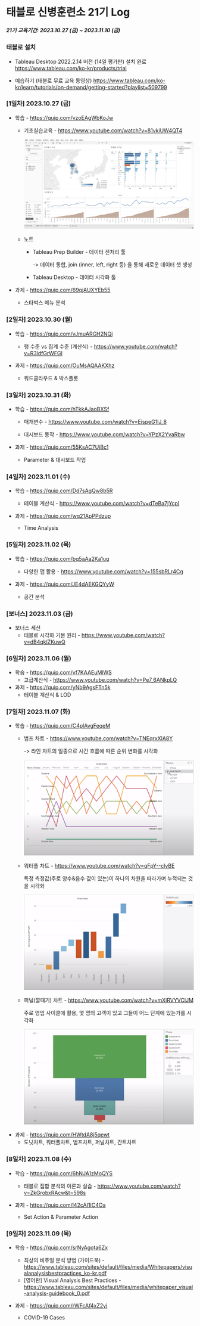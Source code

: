 # 태블로 신병훈련소 21기 Log

##### 21기 교육기간: 2023.10.27 (금) ~ 2023.11.10 (금)



### 태블로 설치

- Tableau Desktop 2022.2.14 버전 (14일 평가판) 설치 완료
  https://www.tableau.com/ko-kr/products/trial

- 예습하기 (태블로 무료 교육 동영상)
  https://www.tableau.com/ko-kr/learn/tutorials/on-demand/getting-started?playlist=509799



### [1일차] 2023.10.27 (금)

- 학습 - https://quip.com/vzoEAgWbKoJw

  - 기초실습교육 - https://www.youtube.com/watch?v=81vkiUW4QT4

    ![image-20231101023808827](%5B2023.10.27%5D%201%EC%9D%BC%EC%B0%A8.assets/image-20231101023808827.png)

  - 노트
    
    - Tableau Prep Builder - 데이터 전처리 툴
    
      -> 데이터 통합, join (inner, left, right 등) 을 통해 새로운 데이터 셋 생성
    
    - Tableau Desktop - 데이터 시각화 툴

- 과제 - https://quip.com/69qjAUXYEb55
  - 스타벅스 메뉴 분석



### [2일차] 2023.10.30 (월)

- 학습 - https://quip.com/vJmuARGH2NQj
  - 행 수준 vs 집계 수준 (계산식) - https://www.youtube.com/watch?v=R3ldfGrWFGI

- 과제 - https://quip.com/OuMsAQAAKXhz
  - 워드클라우드 & 박스플롯



### [3일차] 2023.10.31 (화)

- 학습 - https://quip.com/hTkkAJaoBXSf

  - 매개변수 - https://www.youtube.com/watch?v=EispeG1IJ_8

  - 대시보드 동작 - https://www.youtube.com/watch?v=YPzX2YvaRbw


- 과제 - https://quip.com/55KsAC7UiBc1
  - Parameter & 대시보드 작업



### [4일차] 2023.11.01 (수)

- 학습 - https://quip.com/Dd7sAgQw8b5R
  - 테이블 계산식 - https://www.youtube.com/watch?v=dTeBa7jYcpI

- 과제 - https://quip.com/wq21ApPPdzup
  - Time Analysis



### [5일차] 2023.11.02 (목)

- 학습 - https://quip.com/bq5aAa2Ka1ug
  - 다양한 맵 활용 - https://www.youtube.com/watch?v=155sbRLr4Cg

- 과제 - https://quip.com/JE4dAEKGQYyW
  - 공간 분석



### [보너스] 2023.11.03 (금)

- 보너스 세션
  - 태블로 시각화 기본 원리 - https://www.youtube.com/watch?v=dB4qklZKuwQ



### [6일차] 2023.11.06 (월)

- 학습 - https://quip.com/vf7KAAEuMlWS
  - 고급계산식 - https://www.youtube.com/watch?v=Pe7_6ANkpLQ
- 과제 - https://quip.com/yNb9AgsFTn5k
  - 테이블 계산식 & LOD



### [7일차] 2023.11.07 (화)

- 학습 - https://quip.com/C4plAvgFeqeM
  - 범프 차트 - https://www.youtube.com/watch?v=TNEqrxXlA8Y
  
    -> 라인 차트의 일종으로 시간 흐름에 따른 순위 변화를 시각화
  
    ![image-20231107224307418](%ED%83%9C%EB%B8%94%EB%A1%9C%20%EC%8B%A0%EB%B3%80%ED%9B%88%EB%A0%A8%EC%86%8C%2021%EA%B8%B0%20Log.assets/image-20231107224307418.png)
  - 워터폴 차트 - https://www.youtube.com/watch?v=qFpY--clvBE
  
    특정 측정값(주로 양수&음수 값이 있는)이 하나의 차원을 따라가며 누적되는 것을 시각화
  
    ![image-20231107224918652](%ED%83%9C%EB%B8%94%EB%A1%9C%20%EC%8B%A0%EB%B3%80%ED%9B%88%EB%A0%A8%EC%86%8C%2021%EA%B8%B0%20Log.assets/image-20231107224918652.png)
  - 퍼널(깔때기) 차트 - https://www.youtube.com/watch?v=mXjRVYVClJM
  
    주로 영업 사이클에 활용, 몇 명의 고객이 있고 그들이 어느 단계에 있는가를 시각화
  
    ![image-20231107225137879](%ED%83%9C%EB%B8%94%EB%A1%9C%20%EC%8B%A0%EB%B3%80%ED%9B%88%EB%A0%A8%EC%86%8C%2021%EA%B8%B0%20Log.assets/image-20231107225137879.png)
- 과제 - https://quip.com/HWtdA8j5qewt
  - 도넛차트, 워터폴차트, 범프차트, 퍼널차트, 간트차트



### [8일차] 2023.11.08 (수)

- 학습 - https://quip.com/6hNJA1zMoQYS
  - 태블로 집합 분석의 이론과 실습 - https://www.youtube.com/watch?v=ZkGrobxRAcw&t=598s

- 과제 - https://quip.com/l42cAI1IC4Oa
  - Set Action & Parameter Action



### [9일차] 2023.11.09 (목)

- 학습 - https://quip.com/srNyAgota6Zx
  - 최상의 비주얼 분석 방법 (가이드북) - https://www.tableau.com/sites/default/files/media/Whitepapers/visualanalysisbestpractices_ko-kr.pdf
  - [영어판] Visual Analysis Best Practices - https://www.tableau.com/sites/default/files/media/whitepaper_visual-analysis-guidebook_0.pdf

- 과제 - https://quip.com/rWFcAf4xZ2yi
  - COVID-19 Cases
